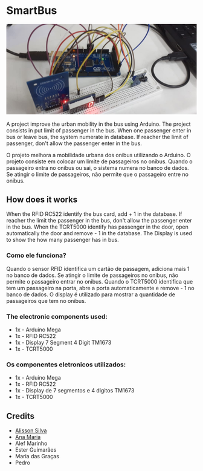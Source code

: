 # SmartBus

![SmartBus](https://raw.githubusercontent.com/alissonsilvajs/SmartBus/master/image.jpeg)

  A project improve the urban mobility in the bus using Arduino. The project consists in put limit of passenger in the bus.
When one passenger enter in bus or leave bus, the system numerate in database. If reacher the limit of passenger, don't allow the passenger enter in the bus.

  O projeto melhora a mobilidade urbana dos onibus utilizando o Arduino. O projeto consiste em colocar um limite de passageiros no onibus.
Quando o passageiro entra no onibus ou sai, o sistema numera no banco de dados. Se atingir o limite de passageiros, não permite que o passageiro entre no onibus.

## How does it works

  When the RFID RC522 identify the bus card, add + 1 in the database. If reacher the limit the passenger in the bus, don't allow the passenger enter in the bus.
  When the TCRT5000 identify has passenger in the door, open automatically the door and remove - 1 in the database.
  The Display is used to show the how many passenger has in bus.
  
### Como ele funciona?
  Quando o sensor RFID identifica um cartão de passagem, adiciona mais 1 no banco de dados. Se atingir o limite de passageiros no onibus, não permite o passageiro entrar no onibus.
  Quando o TCRT5000 identifica que tem um passageiro na porta, abre a porta automaticamente e remove - 1 no banco de dados.
  O display é utilizado para mostrar a quantidade de passageiros que tem no onibus.
  
### The electronic components used:
   
- 1x - Arduino Mega<br>
- 1x - RFID RC522<br>
- 1x - Display 7 Segment 4 Digit TM1673<br>
- 1x - TCRT5000<br>

### Os componentes eletronicos utilizados:
   
- 1x - Arduino Mega<br>
- 1x - RFID RC522<br>
- 1x - Display de 7 segmentos e 4 digitos TM1673<br>
- 1x - TCRT5000<br>

## Credits

- [Alisson Silva](https://github.com/alissonsilvajs)
- [Ana Maria](https://github.com/)
- Alef Marinho
- Ester Guimarães
- Maria das Graças
- Pedro
